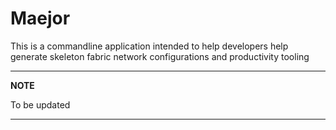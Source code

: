 # Maejor

This is a commandline application intended to help developers help generate skeleton fabric network configurations and productivity tooling

---
**NOTE**

To be updated

---
